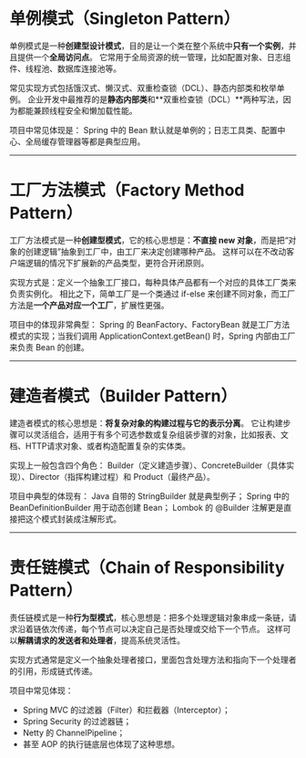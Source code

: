 # 单例模式（Singleton Pattern）

单例模式是一种**创建型设计模式**，目的是让一个类在整个系统中**只有一个实例**，并且提供一个**全局访问点**。
它常用于全局资源的统一管理，比如配置对象、日志组件、线程池、数据库连接池等。

常见实现方式包括饿汉式、懒汉式、双重检查锁（DCL）、静态内部类和枚举单例。
企业开发中最推荐的是**静态内部类**和**双重检查锁（DCL）**两种写法，因为都能兼顾线程安全和懒加载性能。

项目中常见体现是：
Spring 中的 Bean 默认就是单例的；日志工具类、配置中心、全局缓存管理器等都是典型应用。

------



# 工厂方法模式（Factory Method Pattern）

工厂方法模式是一种**创建型模式**，它的核心思想是：**不直接 new 对象**，而是把“对象的创建逻辑”抽象到工厂中，由工厂来决定创建哪种产品。
这样可以在不改动客户端逻辑的情况下扩展新的产品类型，更符合开闭原则。

实现方式是：定义一个抽象工厂接口，每种具体产品都有一个对应的具体工厂类来负责实例化。
相比之下，简单工厂是一个类通过 if-else 来创建不同对象，而工厂方法是**一个产品对应一个工厂**，扩展性更强。

项目中的体现非常典型：
Spring 的 BeanFactory、FactoryBean 就是工厂方法模式的实现；当我们调用 ApplicationContext.getBean() 时，Spring 内部由工厂来负责 Bean 的创建。

------



# 建造者模式（Builder Pattern）

建造者模式的核心思想是：**将复杂对象的构建过程与它的表示分离**。
它让构建步骤可以灵活组合，适用于有多个可选参数或复杂组装步骤的对象，比如报表、文档、HTTP请求对象、或者构造配置复杂的实体类。

实现上一般包含四个角色：
Builder（定义建造步骤）、ConcreteBuilder（具体实现）、Director（指挥构建过程）和 Product（最终产品）。

项目中典型的体现有：
 Java 自带的 StringBuilder 就是典型例子；
Spring 中的 BeanDefinitionBuilder 用于动态创建 Bean；
Lombok 的 @Builder 注解更是直接把这个模式封装成注解形式。

------



# 责任链模式（Chain of Responsibility Pattern）

责任链模式是一种**行为型模式**，核心思想是：把多个处理逻辑对象串成一条链，请求沿着链依次传递，每个节点可以决定自己是否处理或交给下一个节点。
这样可以**解耦请求的发送者和处理者**，提高系统灵活性。

实现方式通常是定义一个抽象处理者接口，里面包含处理方法和指向下一个处理者的引用，形成链式传递。

项目中常见体现：

- Spring MVC 的过滤器（Filter）和拦截器（Interceptor）；
- Spring Security 的过滤器链；
- Netty 的 ChannelPipeline；
- 甚至 AOP 的执行链底层也体现了这种思想。